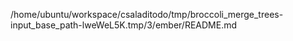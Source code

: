 /home/ubuntu/workspace/csaladitodo/tmp/broccoli_merge_trees-input_base_path-lweWeL5K.tmp/3/ember/README.md